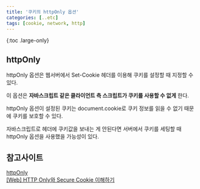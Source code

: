 ```yaml
---
title: '쿠키의 httpOnly 옵션'
categories: [..etc]
tags: [cookie, network, http]
---
```


{:toc .large-only}

## httpOnly

httpOnly 옵션은 웹서버에서 Set-Cookie 헤더를 이용해 쿠키를 설정할 때 지정할 수 있다.

이 옵션은 **자바스크립트 같은 클라이언트 측 스크립트가 쿠키를 사용할 수 없게** 한다.

httpOnly 옵션이 설정된 쿠키는 document.cookie로 쿠키 정보를 읽을 수 없기 때문에 쿠키를 보호할 수 있다.

자바스크립트로 헤더에 쿠키값을 보내는 게 안된다면 서버에서 쿠키를 세팅할 때 httpOnly 옵션을 사용했을 가능성이 있다.

## 참고사이트

[httpOnly](https://ko.javascript.info/cookie#ref-679)<br/>
[[Web] HTTP Only와 Secure Cookie 이해하기](https://nsinc.tistory.com/121)

